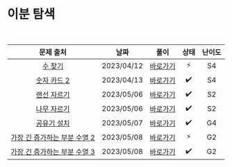 # 이분 탐색

<br>

|                               문제 출처                               |    날짜    |          풀이          | 상태 | 난이도 |
| :-------------------------------------------------------------------: | :--------: | :--------------------: | :--: | :----: |
|            [수 찾기](https://www.acmicpc.net/problem/1920)            | 2023/04/12 | [바로가기](./1920.js)  |  ⚡  |   S4   |
|         [숫자 카드 2](https://www.acmicpc.net/problem/10816)          | 2023/04/13 | [바로가기](./10816.js) |  ✔️  |   S4   |
|          [랜선 자르기](https://www.acmicpc.net/problem/1654)          | 2023/05/06 | [바로가기](./1654.js)  |  ✔️  |   S2   |
|          [나무 자르기](https://www.acmicpc.net/problem/2805)          | 2023/05/06 | [바로가기](./2805.js)  |  ✔️  |   S2   |
|          [공유기 설치](https://www.acmicpc.net/problem/2110)          | 2023/05/07 | [바로가기](./2110.js)  |  ✔️  |   G4   |
| [가장 긴 증가하는 부분 수열 2](https://www.acmicpc.net/problem/12015) | 2023/05/08 | [바로가기](./12015.js) |  ⚡  |   G2   |
| [가장 긴 증가하는 부분 수열 3](https://www.acmicpc.net/problem/12738) | 2023/05/08 | [바로가기](./12738.js) |  ✔️  |   G2   |
